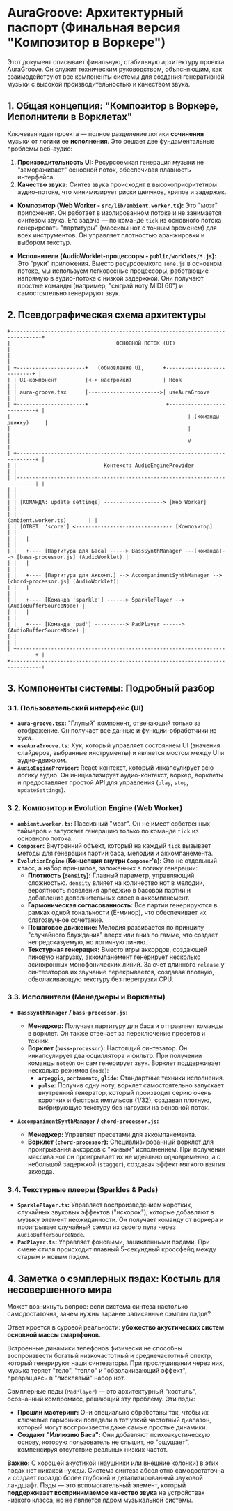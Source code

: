 # AuraGroove: Архитектурный паспорт (Финальная версия "Композитор в Воркере")

Этот документ описывает финальную, стабильную архитектуру проекта AuraGroove. Он служит техническим руководством, объясняющим, как взаимодействуют все компоненты системы для создания генеративной музыки с высокой производительностью и качеством звука.

## 1. Общая концепция: "Композитор в Воркере, Исполнители в Ворклетах"

Ключевая идея проекта — полное разделение логики **сочинения** музыки от логики ее **исполнения**. Это решает две фундаментальные проблемы веб-аудио:
1.  **Производительность UI:** Ресурсоемкая генерация музыки не "замораживает" основной поток, обеспечивая плавность интерфейса.
2.  **Качество звука:** Синтез звука происходит в высокоприоритетном аудио-потоке, что минимизирует риски щелчков, хрипов и задержек.

-   **Композитор (Web Worker - `src/lib/ambient.worker.ts`):** Это "мозг" приложения. Он работает в изолированном потоке и не занимается синтезом звука. Его задача — по команде `tick` из основного потока генерировать "партитуры" (массивы нот с точным временем) для всех инструментов. Он управляет плотностью аранжировки и выбором текстур.

-   **Исполнители (AudioWorklet-процессоры - `public/worklets/*.js`):** Это "руки" приложения. Вместо ресурсоемкого `Tone.js` в основном потоке, мы используем легковесные процессоры, работающие напрямую в аудио-потоке с низкой задержкой. Они получают простые команды (например, "сыграй ноту MIDI 60") и самостоятельно генерируют звук.

## 2. Псевдографическая схема архитектуры

```
+--------------------------------------------------------------------------------+
|                                  ОСНОВНОЙ ПОТОК (UI)                           |
|                                                                                |
| +----------------------+   (обновление UI,      +---------------------------+ |
| | UI-компонент         |<-> настройки)          | Hook                      | |
| | aura-groove.tsx      |----------------------->| useAuraGroove             | |
| +----------------------+                         +---------------------------+ |
|                                                         | (команды движку)     |
|                                                         |                      |
|                                                         V                      |
| +----------------------------------------------------------------------------+ |
| |                            Контекст: AudioEngineProvider                   | |
| |----------------------------------------------------------------------------| |
| |                                                                            | |
| | [КОМАНДА: update_settings] -------------------> [Web Worker]                | |
| |                                                  (ambient.worker.ts)       | |
| | [ОТВЕТ: 'score'] <------------------------------- [Композитор]              | |
| |   |                                                                        | |
| |   +---- [Партитура для Баса] -----> BassSynthManager ---[команда]--> [bass-processor.js] (AudioWorklet) |
| |   |                                                                        | |
| |   +---- [Партитура для Аккомп.] --> AccompanimentSynthManager --> [chord-processor.js] (AudioWorklet)|
| |   |                                                                        | |
| |   +---- [Команда 'sparkle'] ------> SparklePlayer --> (AudioBufferSourceNode) |
| |   |                                                                        | |
| |   +---- [Команда 'pad'] ----------> PadPlayer ------> (AudioBufferSourceNode) |
| |                                                                            | |
| +----------------------------------------------------------------------------+ |
+--------------------------------------------------------------------------------+

```

## 3. Компоненты системы: Подробный разбор

### 3.1. Пользовательский интерфейс (UI)

-   **`aura-groove.tsx`:** "Глупый" компонент, отвечающий только за отображение. Он получает все данные и функции-обработчики из хука.
-   **`useAuraGroove.ts`:** Хук, который управляет состоянием UI (значения слайдеров, выбранные инструменты) и является мостом между UI и аудио-движком.
-   **`AudioEngineProvider`:** React-контекст, который инкапсулирует всю логику аудио. Он инициализирует аудио-контекст, воркер, ворклеты и предоставляет простой API для управления (`play`, `stop`, `updateSettings`).

### 3.2. Композитор и Evolution Engine (Web Worker)

-   **`ambient.worker.ts`:** Пассивный "мозг". Он не имеет собственных таймеров и запускает генерацию только по команде `tick` из основного потока.
-   **`Composer`:** Внутренний объект, который на каждый `tick` вызывает методы для генерации партий баса, мелодии и аккомпанемента.
-   **`EvolutionEngine` (Концепция внутри `Composer`'а):** Это не отдельный класс, а набор принципов, заложенных в логику генерации:
    -   **Плотность (`density`):** Главный параметр, управляющий сложностью. `density` влияет на количество нот в мелодии, вероятность появления арпеджио в басовой партии и добавление дополнительных слоев в аккомпанемент.
    -   **Гармоническая согласованность:** Все партии генерируются в рамках одной тональности (E-минор), что обеспечивает их благозвучное сочетание.
    -   **Пошаговое движение:** Мелодия развивается по принципу "случайного блуждания" вверх или вниз по гамме, что создает непредсказуемую, но логичную линию.
    -   **Текстурная генерация:** Вместо игры аккордов, создающей пиковую нагрузку, аккомпанемент генерирует несколько асинхронных монофонических линий. За счет длинного `release` у синтезаторов их звучание перекрывается, создавая плотную, обволакивающую текстуру без перегрузки CPU.

### 3.3. Исполнители (Менеджеры и Ворклеты)

-   **`BassSynthManager` / `bass-processor.js`:**
    -   **Менеджер:** Получает партитуру для баса и отправляет команды в ворклет. Он также отвечает за переключение пресетов и техник.
    -   **Ворклет (`bass-processor`):** Настоящий синтезатор. Он инкапсулирует два осциллятора и фильтр. При получении команды `noteOn` он сам генерирует звук. Ворклет поддерживает несколько режимов (`mode`):
        -   **`arpeggio`, `portamento`, `glide`:** Стандартные техники исполнения.
        -   **`pulse`:** Получив одну ноту, ворклет самостоятельно запускает внутренний генератор, который производит серию очень коротких и быстрых импульсов (1/32), создавая плотную, вибрирующую текстуру без нагрузки на основной поток.

-   **`AccompanimentSynthManager` / `chord-processor.js`:**
    -   **Менеджер:** Управляет пресетами для аккомпанемента.
    -   **Ворклет (`chord-processor`):** Специализированный ворклет для проигрывания аккордов с "живым" исполнением. При получении массива нот он проигрывает их не идеально одновременно, а с небольшой задержкой (`stagger`), создавая эффект мягкого взятия аккорда.

### 3.4. Текстурные плееры (Sparkles & Pads)

-   **`SparklePlayer.ts`:** Управляет воспроизведением коротких, случайных звуковых эффектов ("искорок"), которые добавляют в музыку элемент неожиданности. Он получает команду от воркера и проигрывает случайный сэмпл из своего пула через `AudioBufferSourceNode`.
-   **`PadPlayer.ts`:** Управляет фоновыми, зацикленными пэдами. При смене стиля происходит плавный 5-секундный кроссфейд между старым и новым пэдом.

## 4. Заметка о сэмплерных пэдах: Костыль для несовершенного мира

Может возникнуть вопрос: если система синтеза настолько самодостаточна, зачем нужны заранее записанные сэмплы пэдов?

Ответ кроется в суровой реальности: **убожество акустических систем основной массы смартфонов.**

Встроенные динамики телефонов физически не способны воспроизвести богатый низкочастотный и среднечастотный спектр, который генерируют наши синтезаторы. При прослушивании через них, музыка теряет "тело", "тепло" и "обволакивающий эффект", превращаясь в "писклявый" набор нот.

Сэмплерные пэды (`PadPlayer`) — это архитектурный "костыль", осознанный компромисс, решающий эту проблему. Эти пэды:
-   **Прошли мастеринг:** Они специально обработаны так, чтобы их ключевые гармоники попадали в тот узкий частотный диапазон, который могут воспроизвести даже самые простые динамики.
-   **Создают "Иллюзию Баса":** Они добавляют психоакустическую основу, которую пользователь не слышит, но "ощущает", компенсируя отсутствие реальных низких частот.

**Важно:** С хорошей акустикой (наушники или внешние колонки) в этих пэдах нет никакой нужды. Система синтеза абсолютно самодостаточна и создает гораздо более глубокий и детализированный звуковой ландшафт. Пэды — это вспомогательный элемент, который **поддерживает воспринимаемое качество звука** на устройствах низкого класса, но не является ядром музыкальной системы.
